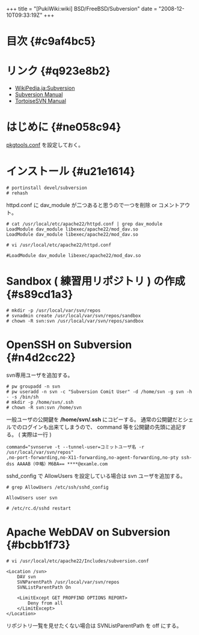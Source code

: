 +++
title = "[PukiWiki:wiki] BSD/FreeBSD/Subversion"
date = "2008-12-10T09:33:19Z"
+++

# 目次  {#c9af4bc5}

# リンク  {#q923e8b2}
- [WikiPedia.ja:Subversion](https://ja.wikipedia.org/wiki/Subversion "WikiPedia.ja:Subversion")
- [Subversion Manual](http://subversion.bluegate.org/doc/index.html "Subversion Manual")
- [TortoiseSVN Manual](http://tortoisesvn.net/docs/release/TortoiseSVN_ja/index.html "TortoiseSVN Manual")

# はじめに  {#ne058c94}
[pkgtools.conf](/archive/wiki/BSD/FreeBSD/portupgrade/#ue11c464 "pkgtools.conf") を設定しておく。

# インストール  {#u21e1614}

```
# portinstall devel/subversion
# rehash
```

httpd.conf に dav_module が二つあると思うので一つを削除 or コメントアウト。

```
# cat /usr/local/etc/apache22/httpd.conf | grep dav_module
LoadModule dav_module libexec/apache22/mod_dav.so
LoadModule dav_module libexec/apache22/mod_dav.so

# vi /usr/local/etc/apache22/httpd.conf

#LoadModule dav_module libexec/apache22/mod_dav.so

```

# Sandbox ( 練習用リポジトリ ) の作成  {#s89cd1a3}

```
# mkdir -p /usr/local/var/svn/repos
# svnadmin create /usr/local/var/svn/repos/sandbox
# chown -R svn:svn /usr/local/var/svn/repos/sandbox

```

# OpenSSH on Subversion  {#n4d2cc22}
svn専用ユーザを追加する。


```
# pw groupadd -n svn
# pw useradd -n svn -c "Subversion Comit User" -d /home/svn -g svn -h - -s /bin/sh
# mkdir -p /home/svn/.ssh
# chown -R svn:svn /home/svn

```

一般ユーザの公開鍵を **/home/svn/.ssh** にコピーする。
通常の公開鍵だとシェルでのログインも出来てしまうので、 command 等を公開鍵の先頭に追記する。 ( 実際は一行 )


```
command="svnserve -t --tunnel-user=コミットユーザ名 -r /usr/local/var/svn/repos"
,no-port-forwarding,no-X11-forwarding,no-agent-forwarding,no-pty ssh-dss AAAAB（中略）M6BA== ****@examle.com

```

sshd_config で AllowUsers を設定している場合は svn ユーザを追加する。


```
# grep AllowUsers /etc/ssh/sshd_config

AllowUsers user svn

# /etc/rc.d/sshd restart

```

# Apache WebDAV on Subversion  {#bcbb1f73}


```
# vi /usr/local/etc/apache22/Includes/subversion.conf

<Location /svn>
	DAV svn
	SVNParentPath /usr/local/var/svn/repos
	SVNListParentPath On

	<LimitExcept GET PROPFIND OPTIONS REPORT>
		Deny from all
	</LimitExcept>
</Location>

```

リポジトリ一覧を見せたくない場合は SVNListParentPath を off にする。
